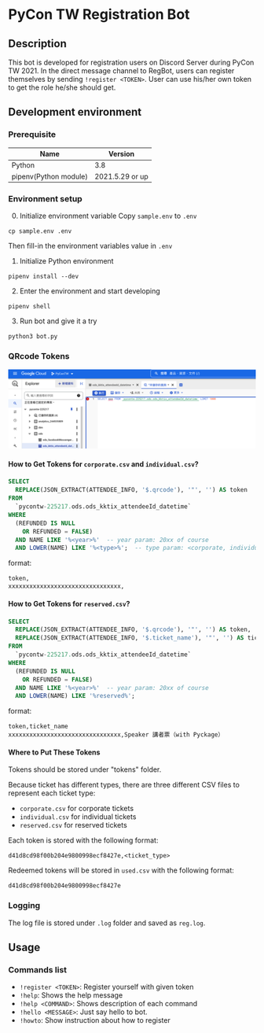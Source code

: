 # PyCon TW Registration Bot

## Description
This bot is developed for registration users on Discord Server during PyCon TW 2021.
In the direct message channel to RegBot, users can register themselves by sending `!register <TOKEN>`.
User can use his/her own token to get the role he/she should get.

## Development environment

### Prerequisite

| Name | Version |
| --- | --- |
| Python | 3.8 |
| pipenv(Python module) | 2021.5.29 or up |

### Environment setup

0. Initialize environment variable
Copy `sample.env` to `.env` 
```
cp sample.env .env
```

Then fill-in the environment variables value in `.env`

1. Initialize Python environment

```
pipenv install --dev
```

2. Enter the environment and start developing

```
pipenv shell
```

3. Run bot and give it a try

```
python3 bot.py
```

### QRcode Tokens

![./pics/bigquery.png](./pics/bigquery.png)

#### How to Get Tokens for `corporate.csv` and `individual.csv`?

```sql
SELECT
  REPLACE(JSON_EXTRACT(ATTENDEE_INFO, '$.qrcode'), '"', '') AS token
FROM
  `pycontw-225217.ods.ods_kktix_attendeeId_datetime`
WHERE
  (REFUNDED IS NULL
    OR REFUNDED = FALSE)
  AND NAME LIKE '%<year>%'  -- year param: 20xx of course
  AND LOWER(NAME) LIKE '%<type>%';  -- type param: <corporate, individual>
```

format:

```csv
token,
xxxxxxxxxxxxxxxxxxxxxxxxxxxxxxxx,
```

#### How to Get Tokens for `reserved.csv`?

```sql
SELECT
  REPLACE(JSON_EXTRACT(ATTENDEE_INFO, '$.qrcode'), '"', '') AS token,
  REPLACE(JSON_EXTRACT(ATTENDEE_INFO, '$.ticket_name'), '"', '') AS ticket_name
FROM
  `pycontw-225217.ods.ods_kktix_attendeeId_datetime`
WHERE
  (REFUNDED IS NULL
    OR REFUNDED = FALSE)
  AND NAME LIKE '%<year>%'  -- year param: 20xx of course
  AND LOWER(NAME) LIKE '%reserved%';
```

format:

```csv
token,ticket_name
xxxxxxxxxxxxxxxxxxxxxxxxxxxxxxxx,Speaker 講者票（with Pyckage）
```

#### Where to Put These Tokens

Tokens should be stored under "tokens" folder.

Because ticket has different types, there are three different CSV files
to represent each ticket type:
* `corporate.csv` for corporate tickets
* `individual.csv` for individual tickets
* `reserved.csv` for reserved tickets

Each token is stored with the following format:
```
d41d8cd98f00b204e9800998ecf8427e,<ticket_type>
```

Redeemed tokens will be stored in `used.csv` with the following format:
```
d41d8cd98f00b204e9800998ecf8427e
```

### Logging
The log file is stored under `.log` folder and saved as `reg.log`.

## Usage

### Commands list
* `!register <TOKEN>`: Register yourself with given token
* `!help`: Shows the help message
* `!help <COMMAND>`: Shows description of each command
* `!hello <MESSAGE>`: Just say hello to bot.
* `!howto`: Show instruction about how to register
